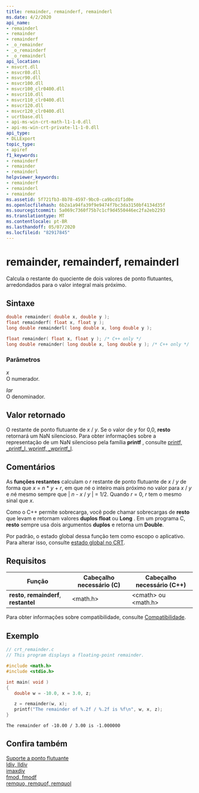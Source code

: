 ```yaml
---
title: remainder, remainderf, remainderl
ms.date: 4/2/2020
api_name:
- remainderl
- remainder
- remainderf
- _o_remainder
- _o_remainderf
- _o_remainderl
api_location:
- msvcrt.dll
- msvcr80.dll
- msvcr90.dll
- msvcr100.dll
- msvcr100_clr0400.dll
- msvcr110.dll
- msvcr110_clr0400.dll
- msvcr120.dll
- msvcr120_clr0400.dll
- ucrtbase.dll
- api-ms-win-crt-math-l1-1-0.dll
- api-ms-win-crt-private-l1-1-0.dll
api_type:
- DLLExport
topic_type:
- apiref
f1_keywords:
- remainderf
- remainder
- remainderl
helpviewer_keywords:
- remainderf
- remainderl
- remainder
ms.assetid: 5f721fb3-8b78-4597-9bc0-ca9bcd1f1d0e
ms.openlocfilehash: 6b2a1a94fa39f9e9474f7bc3da3150bf4134d35f
ms.sourcegitcommit: 5a069c7360f75b7c1cf9d4550446ec2fa2eb2293
ms.translationtype: MT
ms.contentlocale: pt-BR
ms.lasthandoff: 05/07/2020
ms.locfileid: "82917845"
---
```

# <a name="remainder-remainderf-remainderl"></a>remainder, remainderf, remainderl

Calcula o restante do quociente de dois valores de ponto flutuantes, arredondados para o valor integral mais próximo.

## <a name="syntax"></a>Sintaxe

```C
double remainder( double x, double y );
float remainderf( float x, float y );
long double remainderl( long double x, long double y );
```

```cpp
float remainder( float x, float y ); /* C++ only */
long double remainder( long double x, long double y ); /* C++ only */
```

### <a name="parameters"></a>Parâmetros

*x*<br/>
O numerador.

*Iar*<br/>
O denominador.

## <a name="return-value"></a>Valor retornado

O restante de ponto flutuante de *x* / *y*. Se o valor de *y* for 0,0, **resto** retornará um NaN silencioso. Para obter informações sobre a representação de um NaN silencioso pela família **printf** , consulte [printf, _printf_l, wprintf, _wprintf_l](printf-printf-l-wprintf-wprintf-l.md).

## <a name="remarks"></a>Comentários

As **funções restantes** calculam o *r* restante de ponto flutuante de *x* / *y* de forma que *x* = *n* \* *y* + *r*, em que *n*é o inteiro mais próximo no valor para *x* / *y* e *n*é mesmo sempre que &#124; *n* - *x* / *y* &#124; = 1/2. Quando *r* = 0, *r* tem o mesmo sinal que *x*.

Como o C++ permite sobrecarga, você pode chamar sobrecargas de **resto** que levam e retornam valores **duplos** **float** ou **Long** . Em um programa C, **resto** sempre usa dois argumentos **duplos** e retorna um **Double**.

Por padrão, o estado global dessa função tem como escopo o aplicativo. Para alterar isso, consulte [estado global no CRT](../global-state.md).

## <a name="requirements"></a>Requisitos

|Função|Cabeçalho necessário (C)|Cabeçalho necessário (C++)|
|--------------|---------------------|-|
|**resto**, **remainderf**, **restantel**|\<math.h>|\<cmath> ou \<math.h>|

Para obter informações sobre compatibilidade, consulte [Compatibilidade](../../c-runtime-library/compatibility.md).

## <a name="example"></a>Exemplo

```C
// crt_remainder.c
// This program displays a floating-point remainder.

#include <math.h>
#include <stdio.h>

int main( void )
{
   double w = -10.0, x = 3.0, z;

   z = remainder(w, x);
   printf("The remainder of %.2f / %.2f is %f\n", w, x, z);
}
```

```Output
The remainder of -10.00 / 3.00 is -1.000000
```

## <a name="see-also"></a>Confira também

[Suporte a ponto flutuante](../../c-runtime-library/floating-point-support.md)<br/>
[ldiv, lldiv](ldiv-lldiv.md)<br/>
[imaxdiv](imaxdiv.md)<br/>
[fmod, fmodf](fmod-fmodf.md)<br/>
[remquo, remquof, remquol](remquo-remquof-remquol.md)<br/>
